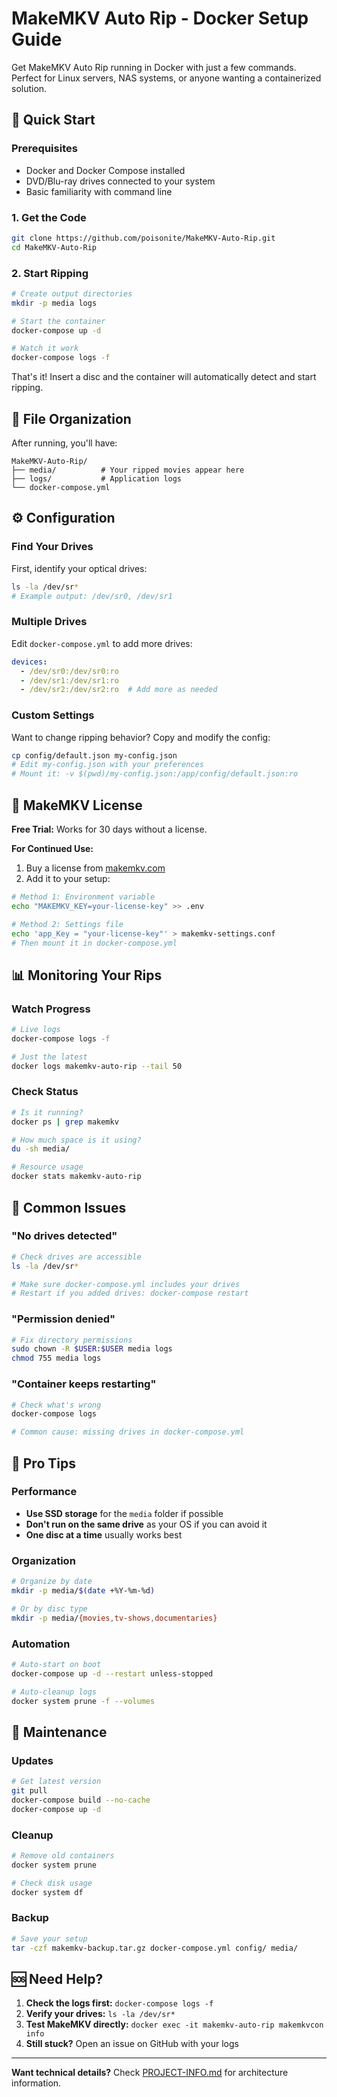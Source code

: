 # MakeMKV Auto Rip - Docker Setup Guide

Get MakeMKV Auto Rip running in Docker with just a few commands. Perfect for Linux servers, NAS systems, or anyone wanting a containerized solution.

## 🚀 Quick Start

### Prerequisites
- Docker and Docker Compose installed
- DVD/Blu-ray drives connected to your system
- Basic familiarity with command line

### 1. Get the Code
```bash
git clone https://github.com/poisonite/MakeMKV-Auto-Rip.git
cd MakeMKV-Auto-Rip
```

### 2. Start Ripping
```bash
# Create output directories
mkdir -p media logs

# Start the container
docker-compose up -d

# Watch it work
docker-compose logs -f
```

That's it! Insert a disc and the container will automatically detect and start ripping.

## 📁 File Organization

After running, you'll have:
```
MakeMKV-Auto-Rip/
├── media/          # Your ripped movies appear here
├── logs/           # Application logs
└── docker-compose.yml
```

## ⚙️ Configuration

### Find Your Drives
First, identify your optical drives:
```bash
ls -la /dev/sr*
# Example output: /dev/sr0, /dev/sr1
```

### Multiple Drives
Edit `docker-compose.yml` to add more drives:
```yaml
devices:
  - /dev/sr0:/dev/sr0:ro
  - /dev/sr1:/dev/sr1:ro
  - /dev/sr2:/dev/sr2:ro  # Add more as needed
```

### Custom Settings
Want to change ripping behavior? Copy and modify the config:
```bash
cp config/default.json my-config.json
# Edit my-config.json with your preferences
# Mount it: -v $(pwd)/my-config.json:/app/config/default.json:ro
```

## 🔑 MakeMKV License

**Free Trial:** Works for 30 days without a license.

**For Continued Use:**
1. Buy a license from [makemkv.com](https://makemkv.com/buy/)
2. Add it to your setup:

```bash
# Method 1: Environment variable
echo "MAKEMKV_KEY=your-license-key" >> .env

# Method 2: Settings file
echo 'app_Key = "your-license-key"' > makemkv-settings.conf
# Then mount it in docker-compose.yml
```

## 📊 Monitoring Your Rips

### Watch Progress
```bash
# Live logs
docker-compose logs -f

# Just the latest
docker logs makemkv-auto-rip --tail 50
```

### Check Status
```bash
# Is it running?
docker ps | grep makemkv

# How much space is it using?
du -sh media/

# Resource usage
docker stats makemkv-auto-rip
```

## 🔧 Common Issues

### "No drives detected"
```bash
# Check drives are accessible
ls -la /dev/sr*

# Make sure docker-compose.yml includes your drives
# Restart if you added drives: docker-compose restart
```

### "Permission denied"
```bash
# Fix directory permissions
sudo chown -R $USER:$USER media logs
chmod 755 media logs
```

### "Container keeps restarting"
```bash
# Check what's wrong
docker-compose logs

# Common cause: missing drives in docker-compose.yml
```

## 🎯 Pro Tips

### Performance
- **Use SSD storage** for the `media` folder if possible
- **Don't run on the same drive** as your OS if you can avoid it
- **One disc at a time** usually works best

### Organization
```bash
# Organize by date
mkdir -p media/$(date +%Y-%m-%d)

# Or by disc type
mkdir -p media/{movies,tv-shows,documentaries}
```

### Automation
```bash
# Auto-start on boot
docker-compose up -d --restart unless-stopped

# Auto-cleanup logs
docker system prune -f --volumes
```

## 🔄 Maintenance

### Updates
```bash
# Get latest version
git pull
docker-compose build --no-cache
docker-compose up -d
```

### Cleanup
```bash
# Remove old containers
docker system prune

# Check disk usage
docker system df
```

### Backup
```bash
# Save your setup
tar -czf makemkv-backup.tar.gz docker-compose.yml config/ media/
```

## 🆘 Need Help?

1. **Check the logs first:** `docker-compose logs -f`
2. **Verify your drives:** `ls -la /dev/sr*`
3. **Test MakeMKV directly:** `docker exec -it makemkv-auto-rip makemkvcon info`
4. **Still stuck?** Open an issue on GitHub with your logs

---

**Want technical details?** Check [PROJECT-INFO.md](PROJECT-INFO.md) for architecture information.